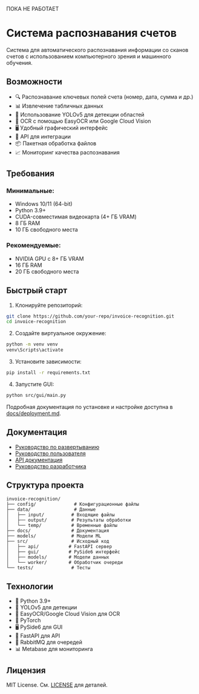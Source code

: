 ПОКА НЕ РАБОТАЕТ

# Система распознавания счетов

Система для автоматического распознавания информации со сканов счетов с использованием компьютерного зрения и машинного обучения.

## Возможности

- 🔍 Распознавание ключевых полей счета (номер, дата, сумма и др.)
- 📊 Извлечение табличных данных
- 🤖 Использование YOLOv5 для детекции областей
- 📝 OCR с помощью EasyOCR или Google Cloud Vision
- 🖥️ Удобный графический интерфейс
- 🔄 API для интеграции
- 📦 Пакетная обработка файлов
- 📈 Мониторинг качества распознавания

## Требования

### Минимальные:
- Windows 10/11 (64-bit)
- Python 3.9+
- CUDA-совместимая видеокарта (4+ ГБ VRAM)
- 8 ГБ RAM
- 10 ГБ свободного места

### Рекомендуемые:
- NVIDIA GPU с 8+ ГБ VRAM
- 16 ГБ RAM
- 20 ГБ свободного места

## Быстрый старт

1. Клонируйте репозиторий:
```bash
git clone https://github.com/your-repo/invoice-recognition.git
cd invoice-recognition
```

2. Создайте виртуальное окружение:
```bash
python -m venv venv
venv\Scripts\activate
```

3. Установите зависимости:
```bash
pip install -r requirements.txt
```

4. Запустите GUI:
```bash
python src/gui/main.py
```

Подробная документация по установке и настройке доступна в [docs/deployment.md](docs/deployment.md).

## Документация

- [Руководство по развертыванию](docs/deployment.md)
- [Руководство пользователя](docs/usage.md)
- [API документация](docs/api.md)
- [Руководство разработчика](docs/development.md)

## Структура проекта

```
invoice-recognition/
├── config/              # Конфигурационные файлы
├── data/                # Данные
│   ├── input/          # Входящие файлы
│   ├── output/         # Результаты обработки
│   └── temp/           # Временные файлы
├── docs/               # Документация
├── models/             # Модели ML
├── src/                # Исходный код
│   ├── api/           # FastAPI сервер
│   ├── gui/           # PySide6 интерфейс
│   ├── models/        # Модели данных
│   └── worker/        # Обработчик очереди
└── tests/              # Тесты
```

## Технологии

- 🐍 Python 3.9+
- 🤖 YOLOv5 для детекции
- 📝 EasyOCR/Google Cloud Vision для OCR
- 🎯 PyTorch
- 🖥️ PySide6 для GUI
- 🚀 FastAPI для API
- 🐰 RabbitMQ для очередей
- 📊 Metabase для мониторинга

## Лицензия

MIT License. См. [LICENSE](LICENSE) для деталей.


